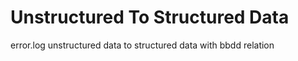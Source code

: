 # Unstructured To Structured Data
error.log unstructured data to structured data with bbdd relation
